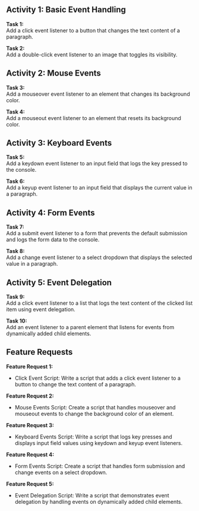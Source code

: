 ## Activity 1: Basic Event Handling

**Task 1:**  
  Add a click event listener to a button that changes the text content of a paragraph.

**Task 2:**  
  Add a double-click event listener to an image that toggles its visibility.

## Activity 2: Mouse Events

**Task 3:**  
  Add a mouseover event listener to an element that changes its background color.

**Task 4:**  
  Add a mouseout event listener to an element that resets its background color.

## Activity 3: Keyboard Events

**Task 5:**  
  Add a keydown event listener to an input field that logs the key pressed to the console.

**Task 6:**  
  Add a keyup event listener to an input field that displays the current value in a paragraph.

## Activity 4: Form Events

**Task 7:**  
  Add a submit event listener to a form that prevents the default submission and logs the form data to the console.

**Task 8:**  
  Add a change event listener to a select dropdown that displays the selected value in a paragraph.

## Activity 5: Event Delegation

**Task 9:**  
  Add a click event listener to a list that logs the text content of the clicked list item using event delegation.

**Task 10:**  
  Add an event listener to a parent element that listens for events from dynamically added child elements.

## Feature Requests

**Feature Request 1:**  
- Click Event Script: Write a script that adds a click event listener to a button to change the text content of a paragraph.

**Feature Request 2:**  
- Mouse Events Script: Create a script that handles mouseover and mouseout events to change the background color of an element.

**Feature Request 3:**  
- Keyboard Events Script: Write a script that logs key presses and displays input field values using keydown and keyup event listeners.

**Feature Request 4:**  
- Form Events Script: Create a script that handles form submission and change events on a select dropdown.

**Feature Request 5:**  
- Event Delegation Script: Write a script that demonstrates event delegation by handling events on dynamically added child elements.
